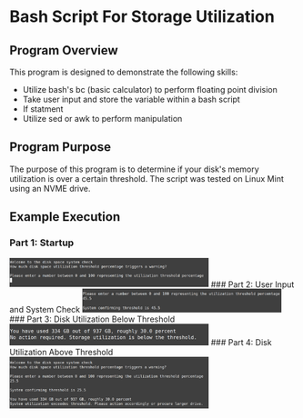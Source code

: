 # Bash Script For Storage Utilization

## Program Overview
This program is designed to demonstrate the following skills:
* Utilize bash's bc (basic calculator) to perform floating point division
* Take user input and store the variable within a bash script
* If statment
* Utilize sed or awk to perform manipulation

## Program Purpose
The purpose of this program is to determine if your disk's memory utilization is over a certain threshold. The script was tested on Linux Mint using an NVME drive.

## Example Execution
### Part 1: Startup
<img src="./Static/001_WelcomeScreen.png" alt="drawing" width="350"/>
### Part 2: User Input and System Check
<img src="./Static/002_SystemCheck.png" alt="drawing" width="350"/>
### Part 3: Disk Utilization Below Threshold
<img src="./Static/003_EnoughStorage.png" alt="drawing" width="350"/>
### Part 4: Disk Utilization Above Threshold
<img src="./Static/004_NotEnoughStorage.png" alt="drawing" width="350"/>

  
